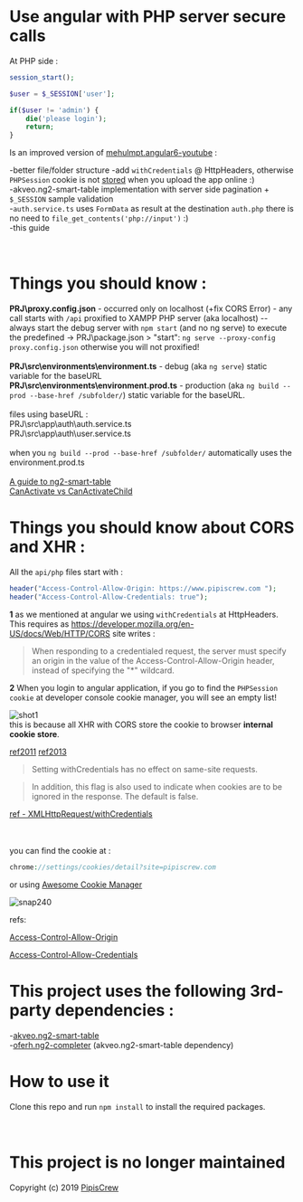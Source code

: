 # Use angular with PHP server secure calls

At PHP side :

```php
session_start();

$user = $_SESSION['user'];

if($user != 'admin') {
	die('please login');
	return;
}
```
Is an improved version of [mehulmpt.angular6-youtube](https://github.com/mehulmpt/angular6-youtube/tree/loginapp) :



-better file/folder structure
-add `withCredentials` @ HttpHeaders, otherwise `PHPSession` cookie is not [stored](https://developer.mozilla.org/en-US/docs/Web/API/XMLHttpRequest/withCredentials) when you upload the app online :)<br>
-akveo.ng2-smart-table implementation with server side pagination + `$_SESSION` sample validation<br>
-`auth.service.ts` uses `FormData` as result at the destination `auth.php` there is no need to `file_get_contents('php://input')` :)<br>
-this guide<br>
<br>
<br>
# Things you should know :<br>
**PRJ\proxy.config.json** - occurred only on localhost (+fix CORS Error) - any call starts with `/api` proxified to XAMPP PHP server (aka localhost) -- always start the debug server with `npm start` (and no ng serve) to execute the predefined -> PRJ\package.json > "start": `ng serve --proxy-config proxy.config.json` otherwise you will not proxified!<br>
<br>
**PRJ\src\environments\environment.ts** - debug (aka `ng serve`) static variable for the baseURL<br>
**PRJ\src\environments\environment.prod.ts** - production (aka `ng build --prod --base-href /subfolder/`) static variable for the baseURL.<br><br>
files using baseURL : <br>
PRJ\src\app\auth\auth.service.ts<br>
PRJ\src\app\auth\user.service.ts<br><br>
when you `ng build --prod --base-href /subfolder/` automatically uses the environment.prod.ts<br>
<br>
[A guide to ng2-smart-table](https://www.pipiscrew.com/2019/06/from-wenzhixin-bootstrap-table-to-angular-akveo-ng2-smart-table/)<br>
[CanActivate vs CanActivateChild](https://stackoverflow.com/a/40284274)
<br>
# Things you should know about CORS and XHR :





All the `api/php` files start with :




```php
header("Access-Control-Allow-Origin: https://www.pipiscrew.com ");
header("Access-Control-Allow-Credentials: true");
```




**1** as we mentioned at angular we using `withCredentials` at HttpHeaders. This requires as https://developer.mozilla.org/en-US/docs/Web/HTTP/CORS site writes :


> When responding to a credentialed request, the server must specify an origin in the value of the Access-Control-Allow-Origin header, instead of specifying the "*" wildcard.






**2** When you login to angular application, if you go to find the `PHPSession cookie` at developer console cookie manager, you will see an empty list!<br>

![shot1](https://user-images.githubusercontent.com/3852762/59976247-37d58180-95b1-11e9-8d5a-74c90daef95c.png)
<br>
this is because all XHR with CORS store the cookie to browser **internal cookie store**.  

[ref2011](https://stackoverflow.com/a/7189502/1320686)    [ref2013](https://github.com/mgonto/restangular/issues/243#issuecomment-22711777) 




> Setting withCredentials has no effect on same-site requests.

> In addition, this flag is also used to indicate when cookies are to be ignored in the response. The default is false.


[ref - XMLHttpRequest/withCredentials](https://developer.mozilla.org/en-US/docs/Web/API/XMLHttpRequest/withCredentials)

<br>
<br>
you can find the cookie at :


```php
chrome://settings/cookies/detail?site=pipiscrew.com
```



or using [Awesome Cookie Manager](https://chrome.google.com/webstore/detail/awesome-cookie-manager/hcpidejphgpcgfnpiehkcckkkemgneif)
<br>

![snap240](https://user-images.githubusercontent.com/3852762/59976900-352b5a00-95ba-11e9-8415-8da459f093b1.png)



refs:

[Access-Control-Allow-Origin
](https://developer.mozilla.org/en-US/docs/Web/HTTP/Headers/Access-Control-Allow-Origin)

[Access-Control-Allow-Credentials](https://developer.mozilla.org/en-US/docs/Web/HTTP/Headers/Access-Control-Allow-Credentials)








# This project uses the following 3rd-party dependencies :<br>
-[akveo.ng2-smart-table](https://github.com/akveo/ng2-smart-table)<br>
-[oferh.ng2-completer](https://github.com/oferh/ng2-completer) (akveo.ng2-smart-table dependency)<br>



# How to use it
Clone this repo and run `npm install` to install the required packages.
<br><br><br>
# This project is no longer maintained
Copyright (c) 2019  [PipisCrew](http://pipiscrew.com)

